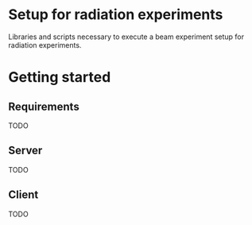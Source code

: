# Setup for radiation experiments
Libraries and scripts necessary to execute a beam experiment setup for radiation experiments.

# Getting started


## Requirements
TODO
## Server
TODO
## Client
TODO